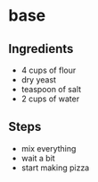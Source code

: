 # base

## Ingredients
- 4 cups of flour
- dry yeast
- teaspoon of salt
- 2 cups of water

## Steps
- mix everything
- wait a bit
- start making pizza

